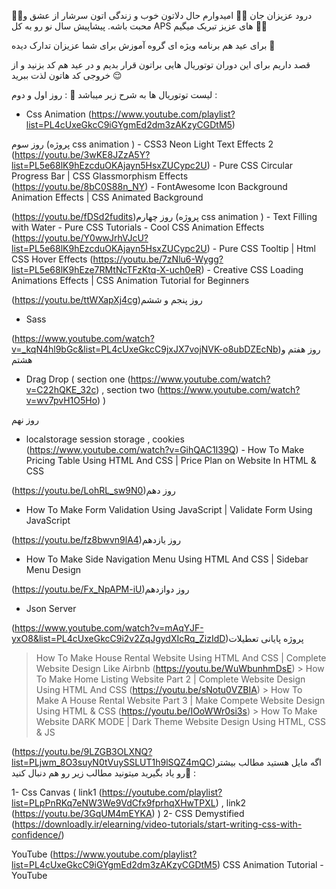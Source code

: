 🙋‍♂️درود عزیزان جان 🙋‍♀️
امیدوارم حال دلاتون خوب و زندگی اتون سرشار از عشق و محبت باشه. پیشاپیش سال نو رو به کل APS های عزیز تبریک میگیم 🤠🙌

برای عید هم برنامه ویژه ای گروه آموزش برای شما عزیزان تدارک دیده 🤌

قصد داریم برای این دوران توتوریال هایی براتون قرار بدیم و در عید هم کد بزنید و از خروجی کد هاتون لذت ببرید 😌

لیست توتوریال ها به شرح زیر میباشد 🧐 :
روز اول  و دوم  : 
* Css Animation (https://www.youtube.com/playlist?list=PL4cUxeGkcC9iGYgmEd2dm3zAKzyCGDtM5) 

روز سوم (پروژه css animation )
    - CSS3 Neon Light Text Effects 2
 (https://youtu.be/3wKE8JZzA5Y?list=PL5e68lK9hEzcduOKAjayn5HsxZUCypc2U)    - Pure CSS Circular Progress Bar | CSS Glassmorphism Effects
 (https://youtu.be/8bC0S88n_NY)    - FontAwesome Icon Background Animation Effects | CSS Animated Background

 (https://youtu.be/fDSd2fudits)روز چهارم (پروژه css animation )
    - Text Filling with Water - Pure CSS Tutorials - Cool CSS Animation Effects
 (https://youtu.be/Y0wwJrhVJcU?list=PL5e68lK9hEzcduOKAjayn5HsxZUCypc2U)    - Pure CSS Tooltip | Html CSS Hover Effects
 (https://youtu.be/7zNlu6-Wygg?list=PL5e68lK9hEze7RMtNcTFzKtq-X-uch0eR)    - Creative CSS Loading Animations Effects | CSS Animation Tutorial for Beginners

 (https://youtu.be/ttWXapXj4cg)روز پنجم و ششم 
* Sass

 (https://www.youtube.com/watch?v=_kqN4hl9bGc&list=PL4cUxeGkcC9jxJX7vojNVK-o8ubDZEcNb)روز هفتم و هشتم
* Drag Drop ( section one (https://www.youtube.com/watch?v=C22hQKE_32c) , section two (https://www.youtube.com/watch?v=wv7pvH1O5Ho) )

روز نهم
*  localstorage session storage , cookies
 (https://www.youtube.com/watch?v=GihQAC1I39Q)   - How To Make Pricing Table Using HTML And CSS | Price Plan on Website In HTML & CSS

 (https://youtu.be/LohRL_sw9N0)روز دهم
   - How To Make Form Validation Using JavaScript | Validate Form Using JavaScript 

 (https://youtu.be/fz8bwvn9lA4)روز یازدهم
   - How To Make Side Navigation Menu Using HTML And CSS | Sidebar Menu Design

 (https://youtu.be/Fx_NpAPM-iU)روز دوازدهم
* Json Server

 (https://www.youtube.com/watch?v=mAqYJF-yxO8&list=PL4cUxeGkcC9i2v2ZqJgydXIcRq_ZizIdD)پروژه پایانی تعطیلات 
 > How To Make House Rental Website Using HTML And CSS | Complete Website Design Like Airbnb
 (https://youtu.be/WuWbunhmDsE) > How To Make Home Listing Website Part 2 | Complete Website Design Using HTML And CSS
 (https://youtu.be/sNotu0VZBIA) > How To Make A House Rental Website Part 3 | Make Compete Website Design Using HTML & CSS
 (https://youtu.be/IOoWWr0si3s) > How To Make Website DARK MODE | Dark Theme Website Design Using HTML, CSS & JS

 (https://youtu.be/9LZGB3OLXNQ?list=PLjwm_8O3suyN0tVuySSLUT1h9lSQZ4mQC)اگه مایل هستید مطالب بیشتر رو یاد بگیرید میتونید مطالب زیر رو هم دنبال کنید🤩 :

1- Css Canvas ( link1 (https://youtube.com/playlist?list=PLpPnRKq7eNW3We9VdCfx9fprhqXHwTPXL) , link2 (https://youtu.be/3GqUM4mEYKA) )
2- CSS Demystified (https://downloadly.ir/elearning/video-tutorials/start-writing-css-with-confidence/)

YouTube (https://www.youtube.com/playlist?list=PL4cUxeGkcC9iGYgmEd2dm3zAKzyCGDtM5)
CSS Animation Tutorial - YouTube